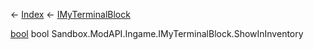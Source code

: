 ← [Index](Api-Index) ← [IMyTerminalBlock](Sandbox.ModAPI.Ingame.IMyTerminalBlock)

[bool](System.Boolean) bool Sandbox.ModAPI.Ingame.IMyTerminalBlock.ShowInInventory